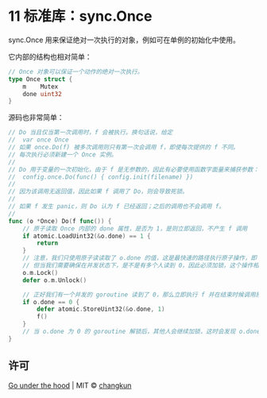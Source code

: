 # 11 标准库：sync.Once

sync.Once 用来保证绝对一次执行的对象，例如可在单例的初始化中使用。

它内部的结构也相对简单：

```go
// Once 对象可以保证一个动作的绝对一次执行。
type Once struct {
	m    Mutex
	done uint32
}
```

源码也非常简单：

```go
// Do 当且仅当第一次调用时，f 会被执行。换句话说，给定
// 	var once Once
// 如果 once.Do(f) 被多次调用则只有第一次会调用 f，即使每次提供的 f 不同。
// 每次执行必须新建一个 Once 实例。
//
// Do 用于变量的一次初始化，由于 f 是无参数的，因此有必要使用函数字面量来捕获参数：
// 	config.once.Do(func() { config.init(filename) })
//
// 因为该调用无返回值，因此如果 f 调用了 Do，则会导致死锁。
//
// 如果 f 发生 panic，则 Do 认为 f 已经返回；之后的调用也不会调用 f。
//
func (o *Once) Do(f func()) {
	// 原子读取 Once 内部的 done 属性，是否为 1，是则立即返回，不产生 f 调用
	if atomic.LoadUint32(&o.done) == 1 {
		return
	}
	// 注意，我们只使用原子读读取了 o.done 的值，这是最快速的路径执行原子操作，即 fast-path
	// 但当我们需要确保在并发状态下，是不是有多个人读到 0，因此必须加锁，这个操作相对昂贵，即 slow-path
	o.m.Lock()
	defer o.m.Unlock()

	// 正好我们有一个并发的 goroutine 读到了 0，那么立即执行 f 并在结束时候调用原子写，将 o.done 修改为 1
	if o.done == 0 {
		defer atomic.StoreUint32(&o.done, 1)
		f()
	}
	// 当 o.done 为 0 的 goroutine 解锁后，其他人会继续加锁，这时会发现 o.done 已经为了 1 ，于是 f 已经不用在继续执行了
}
```

## 许可

[Go under the hood](https://github.com/changkun/go-under-the-hood) | MIT &copy; [changkun](https://changkun.de)